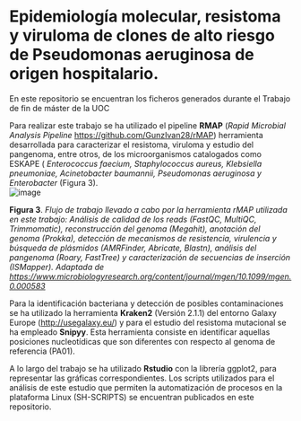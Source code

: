 # Epidemiología molecular, resistoma y viruloma de clones de alto riesgo de Pseudomonas aeruginosa de origen hospitalario.


En este repositorio se encuentran los ficheros generados durante el Trabajo de fin de máster de la UOC



Para realizar este trabajo se ha utilizado el pipeline **RMAP** (*Rapid Microbial Analysis Pipeline* https://github.com/GunzIvan28/rMAP) herramienta desarrollada para caracterizar el resistoma, viruloma y estudio del pangenoma, entre otros, de los microorganismos catalogados como ESKAPE ( *Enterococcus faecium, Staphylococcus aureus, Klebsiella pneumoniae, Acinetobacter baumannii, Pseudomonas aeruginosa y Enterobacter* (Figura 3).  
 ![image](https://github.com/ItxaSarko/WorkflowPseudomonasTFM/assets/100303282/8a5005c5-7ec9-4bc4-ab89-fb07d476a375)
 
 
**Figura 3**. *Flujo de trabajo llevado a cabo por la herramienta rMAP utilizada en este trabajo: Análisis de calidad de los reads (FastQC, MultiQC, Trimmomatic), reconstrucción del genoma (Megahit), anotación del genoma (Prokka), detección de mecanismos de resistencia, virulencia y búsqueda de plásmidos (AMRFinder, Abricate, Blastn), análisis del pangenoma (Roary, FastTree) y caracterización de secuencias de inserción (ISMapper). Adaptada de 
https://www.microbiologyresearch.org/content/journal/mgen/10.1099/mgen.0.000583*


Para la identificación bacteriana y detección de posibles contaminaciones se ha utilizado la herramienta **Kraken2** (Versión 2.1.1) del entorno Galaxy Europe (http://usegalaxy.eu/) y para el estudio del resistoma mutacional se ha empleado **Snipyy**. Esta herramienta consiste en identificar aquellas posiciones nucleotídicas que son diferentes con respecto al genoma de referencia (PA01).

A lo largo del trabajo se ha utilizado **Rstudio** con la librería ggplot2, para representar las gráficas correspondientes. Los scripts utilizados para el análisis de este estudio que permiten la automatización de procesos en la plataforma Linux (SH-SCRIPTS) se encuentran publicados en este repositorio.


